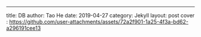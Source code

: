 ---
title: DB
author: Tao He
date: 2019-04-27
category: Jekyll
layout: post
cover : https://github.com/user-attachments/assets/72a2f901-1a25-4f3a-bd62-a296191cee13
